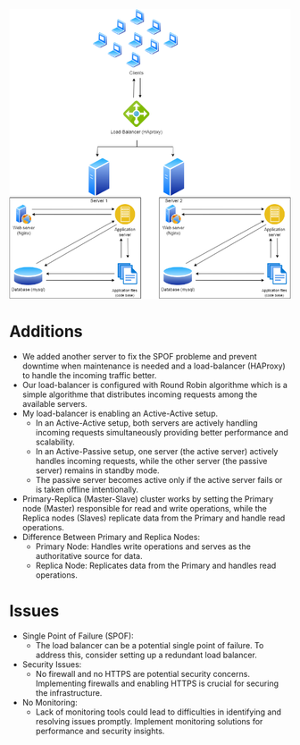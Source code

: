 ![distributed web infrastructure](1-distributed_web_infrastructure.PNG)
# Additions
- We added another server to fix the SPOF probleme and prevent downtime when maintenance is needed and a load-balancer (HAProxy) to handle the incoming traffic better.<br>
- Our load-balancer is configured with Round Robin algorithme which is a simple algorithme that distributes incoming requests among the available servers.<br>
- My load-balancer is enabling an Active-Active setup.<br>
  - In an Active-Active setup, both servers are actively handling incoming requests simultaneously providing better performance and scalability.
  - In an Active-Passive setup, one server (the active server) actively handles incoming requests, while the other server (the passive server) remains in standby mode.
  - The passive server becomes active only if the active server fails or is taken offline intentionally.<br>
- Primary-Replica (Master-Slave) cluster works by setting the Primary node (Master) responsible for read and write operations, while the Replica nodes (Slaves) replicate data from the Primary and handle read operations.<br>
- Difference Between Primary and Replica Nodes:
  - Primary Node: Handles write operations and serves as the authoritative source for data.
  - Replica Node: Replicates data from the Primary and handles read operations.<br>
# Issues
- Single Point of Failure (SPOF):
  - The load balancer can be a potential single point of failure. To address this, consider setting up a redundant load balancer.
- Security Issues:
  - No firewall and no HTTPS are potential security concerns. Implementing firewalls and enabling HTTPS is crucial for securing the infrastructure.
- No Monitoring:
  - Lack of monitoring tools could lead to difficulties in identifying and resolving issues promptly. Implement monitoring solutions for performance and security insights.
